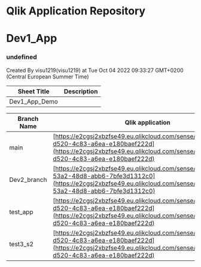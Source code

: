 # Qlik Application Repository 
# Dev1_App
### undefined
Created By visu1219(visu1219) at Tue Oct 04 2022 09:33:27 GMT+0200 (Central European Summer Time)




Sheet Title | Description
------------ | -------------
Dev1_App_Demo|



Branch Name|Qlik application
---|---
main|[https://e2cgsj2xbzfse49.eu.qlikcloud.com/sense/app/b9bca275-d520-4c83-a6ea-e180baef222d](https://e2cgsj2xbzfse49.eu.qlikcloud.com/sense/app/b9bca275-d520-4c83-a6ea-e180baef222d)
Dev2_branch|[https://e2cgsj2xbzfse49.eu.qlikcloud.com/sense/app/228e79ed-53a2-48d8-abb6-7bfe3d1312c0](https://e2cgsj2xbzfse49.eu.qlikcloud.com/sense/app/228e79ed-53a2-48d8-abb6-7bfe3d1312c0)
test_app|[https://e2cgsj2xbzfse49.eu.qlikcloud.com/sense/app/b9bca275-d520-4c83-a6ea-e180baef222d](https://e2cgsj2xbzfse49.eu.qlikcloud.com/sense/app/b9bca275-d520-4c83-a6ea-e180baef222d)
test3_s2|[https://e2cgsj2xbzfse49.eu.qlikcloud.com/sense/app/b9bca275-d520-4c83-a6ea-e180baef222d](https://e2cgsj2xbzfse49.eu.qlikcloud.com/sense/app/b9bca275-d520-4c83-a6ea-e180baef222d)